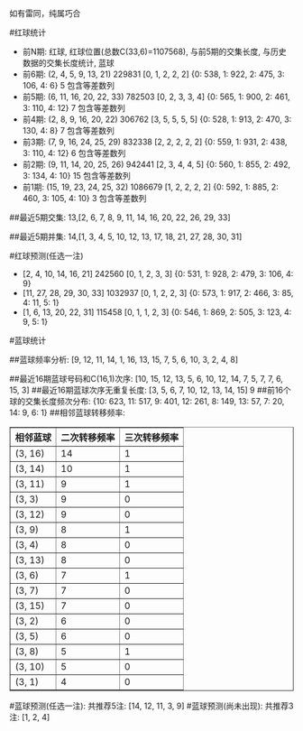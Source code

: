 <!-- 
.. title: 双色球2017002期(2017-01-03)数据分析报告
.. slug: slott-2017002-2017-01-03-report
.. date: 2017-01-04 08:00:00 UTC+08:00
.. tags: Lottery
.. link: 
.. description: 
.. type: text
-->

如有雷同，纯属巧合

<!-- TEASER_END-->

#红球统计

- 前N期: 红球, 红球位置(总数C(33,6)=1107568), 与前5期的交集长度, 与历史数据的交集长度统计, 蓝球
- 前6期: (2, 4, 5, 9, 13, 21) 229831 [0, 1, 2, 2, 2] {0: 538, 1: 922, 2: 475, 3: 106, 4: 6} 5 包含等差数列
- 前5期: (6, 11, 16, 20, 22, 33) 782503 [0, 2, 3, 3, 4] {0: 565, 1: 900, 2: 461, 3: 110, 4: 12} 7 包含等差数列
- 前4期: (2, 8, 9, 16, 20, 22) 306762 [3, 5, 5, 5, 5] {0: 528, 1: 913, 2: 470, 3: 130, 4: 8} 7 包含等差数列
- 前3期: (7, 9, 16, 24, 25, 29) 832338 [2, 2, 2, 2, 2] {0: 559, 1: 931, 2: 438, 3: 110, 4: 12} 6 包含等差数列
- 前2期: (9, 11, 14, 20, 25, 26) 942441 [2, 3, 4, 4, 5] {0: 560, 1: 855, 2: 492, 3: 134, 4: 10} 15 包含等差数列
- 前1期: (15, 19, 23, 24, 25, 32) 1086679 [1, 2, 2, 2, 2] {0: 592, 1: 885, 2: 460, 3: 105, 4: 10} 3 包含等差数列

##最近5期交集:
13,[2, 6, 7, 8, 9, 11, 14, 16, 20, 22, 26, 29, 33]

##最近5期并集:
14,[1, 3, 4, 5, 10, 12, 13, 17, 18, 21, 27, 28, 30, 31]

#红球预测(任选一注)

- [2, 4, 10, 14, 16, 21] 242560 [0, 1, 2, 3, 3] {0: 531, 1: 928, 2: 479, 3: 106, 4: 9}
- [11, 27, 28, 29, 30, 33] 1032937 [0, 1, 2, 2, 3] {0: 573, 1: 917, 2: 466, 3: 85, 4: 11, 5: 1}
- [1, 6, 13, 20, 22, 31] 115458 [0, 1, 1, 2, 3] {0: 546, 1: 869, 2: 505, 3: 123, 4: 9, 5: 1}

#蓝球统计

##蓝球频率分析:
[9, 12, 11, 14, 1, 16, 13, 15, 7, 5, 6, 10, 3, 2, 4, 8]

##最近16期蓝球号码和C(16,1)次序:
 [10, 15, 12, 13, 5, 6, 10, 12, 14, 7, 5, 7, 7, 6, 15, 3]
##最近16期蓝球次序无重复长度:
 [3, 5, 6, 7, 10, 12, 13, 14, 15] 9
##前16个球的交集长度频次分布:
{10: 623, 11: 517, 9: 401, 12: 261, 8: 149, 13: 57, 7: 20, 14: 9, 6: 1}
##相邻蓝球转移频率:
 <table border="1" class="table table-striped dataframe">
  <thead>
    <tr style="text-align: right;">
      <th>相邻蓝球</th>
      <th>二次转移频率</th>
      <th>三次转移频率</th>
    </tr>
  </thead>
  <tbody>
    <tr>
      <td>(3, 16)</td>
      <td>14</td>
      <td>1</td>
    </tr>
    <tr>
      <td>(3, 14)</td>
      <td>10</td>
      <td>1</td>
    </tr>
    <tr>
      <td>(3, 11)</td>
      <td>9</td>
      <td>1</td>
    </tr>
    <tr>
      <td>(3, 3)</td>
      <td>9</td>
      <td>0</td>
    </tr>
    <tr>
      <td>(3, 12)</td>
      <td>9</td>
      <td>0</td>
    </tr>
    <tr>
      <td>(3, 9)</td>
      <td>8</td>
      <td>1</td>
    </tr>
    <tr>
      <td>(3, 4)</td>
      <td>8</td>
      <td>0</td>
    </tr>
    <tr>
      <td>(3, 13)</td>
      <td>8</td>
      <td>0</td>
    </tr>
    <tr>
      <td>(3, 6)</td>
      <td>7</td>
      <td>1</td>
    </tr>
    <tr>
      <td>(3, 7)</td>
      <td>7</td>
      <td>0</td>
    </tr>
    <tr>
      <td>(3, 15)</td>
      <td>7</td>
      <td>0</td>
    </tr>
    <tr>
      <td>(3, 2)</td>
      <td>6</td>
      <td>0</td>
    </tr>
    <tr>
      <td>(3, 5)</td>
      <td>6</td>
      <td>0</td>
    </tr>
    <tr>
      <td>(3, 8)</td>
      <td>5</td>
      <td>1</td>
    </tr>
    <tr>
      <td>(3, 10)</td>
      <td>5</td>
      <td>0</td>
    </tr>
    <tr>
      <td>(3, 1)</td>
      <td>4</td>
      <td>0</td>
    </tr>
  </tbody>
</table>
#蓝球预测(任选一注):
共推荐5注: [14, 12, 11, 3, 9]
#蓝球预测(尚未出现):
共推荐3注: [1, 2, 4]


